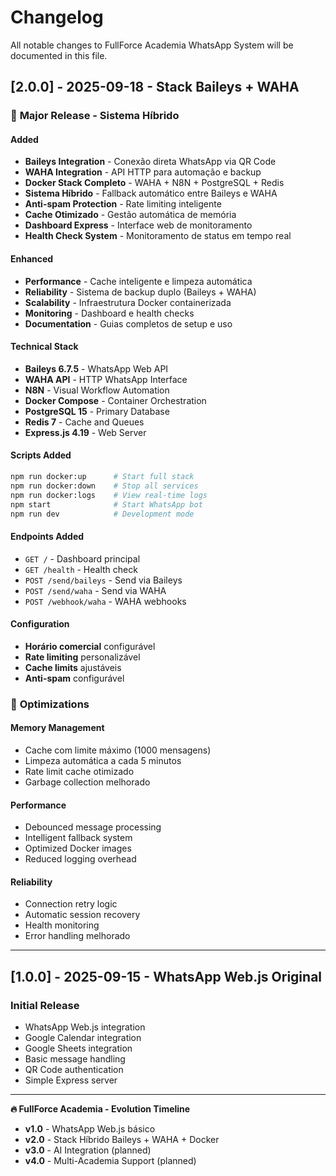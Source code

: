# Changelog

All notable changes to FullForce Academia WhatsApp System will be documented in this file.

## [2.0.0] - 2025-09-18 - Stack Baileys + WAHA

### 🚀 **Major Release - Sistema Híbrido**

#### Added
- **Baileys Integration** - Conexão direta WhatsApp via QR Code
- **WAHA Integration** - API HTTP para automação e backup
- **Docker Stack Completo** - WAHA + N8N + PostgreSQL + Redis
- **Sistema Híbrido** - Fallback automático entre Baileys e WAHA
- **Anti-spam Protection** - Rate limiting inteligente
- **Cache Otimizado** - Gestão automática de memória
- **Dashboard Express** - Interface web de monitoramento
- **Health Check System** - Monitoramento de status em tempo real

#### Enhanced
- **Performance** - Cache inteligente e limpeza automática
- **Reliability** - Sistema de backup duplo (Baileys + WAHA)
- **Scalability** - Infraestrutura Docker containerizada
- **Monitoring** - Dashboard e health checks
- **Documentation** - Guias completos de setup e uso

#### Technical Stack
- **Baileys 6.7.5** - WhatsApp Web API
- **WAHA API** - HTTP WhatsApp Interface
- **N8N** - Visual Workflow Automation
- **Docker Compose** - Container Orchestration
- **PostgreSQL 15** - Primary Database
- **Redis 7** - Cache and Queues
- **Express.js 4.19** - Web Server

#### Scripts Added
```bash
npm run docker:up      # Start full stack
npm run docker:down    # Stop all services
npm run docker:logs    # View real-time logs
npm start              # Start WhatsApp bot
npm run dev            # Development mode
```

#### Endpoints Added
- `GET /` - Dashboard principal
- `GET /health` - Health check
- `POST /send/baileys` - Send via Baileys
- `POST /send/waha` - Send via WAHA
- `POST /webhook/waha` - WAHA webhooks

#### Configuration
- **Horário comercial** configurável
- **Rate limiting** personalizável
- **Cache limits** ajustáveis
- **Anti-spam** configurável

### 🔧 **Optimizations**

#### Memory Management
- Cache com limite máximo (1000 mensagens)
- Limpeza automática a cada 5 minutos
- Rate limit cache otimizado
- Garbage collection melhorado

#### Performance
- Debounced message processing
- Intelligent fallback system
- Optimized Docker images
- Reduced logging overhead

#### Reliability
- Connection retry logic
- Automatic session recovery
- Health monitoring
- Error handling melhorado

---

## [1.0.0] - 2025-09-15 - WhatsApp Web.js Original

### Initial Release
- WhatsApp Web.js integration
- Google Calendar integration
- Google Sheets integration
- Basic message handling
- QR Code authentication
- Simple Express server

---

**🔥 FullForce Academia - Evolution Timeline**

- **v1.0** - WhatsApp Web.js básico
- **v2.0** - Stack Híbrido Baileys + WAHA + Docker
- **v3.0** - AI Integration (planned)
- **v4.0** - Multi-Academia Support (planned)